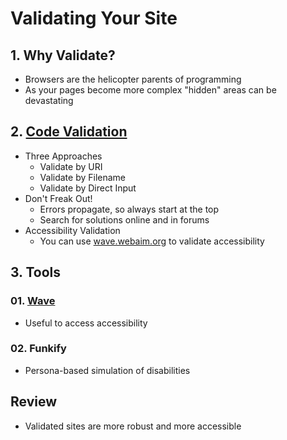 # Validating Your Site

## 1. Why Validate?
* Browsers are the helicopter parents of programming
* As your pages become more complex "hidden" areas can be devastating

## 2. [Code Validation](https://validator.w3.org)
* Three Approaches
    * Validate by URI
    * Validate by Filename
    * Validate by Direct Input
* Don't Freak Out!
    * Errors propagate, so always start at the top
    * Search for solutions online and in forums
* Accessibility Validation
    * You can use [wave.webaim.org](https://wave.webaim.org) to validate accessibility

## 3. Tools
### 01. [Wave](http://wave.webaim.org/)
* Useful to access accessibility

### 02. Funkify
* Persona-based simulation of disabilities

## Review
* Validated sites are more robust and more accessible
